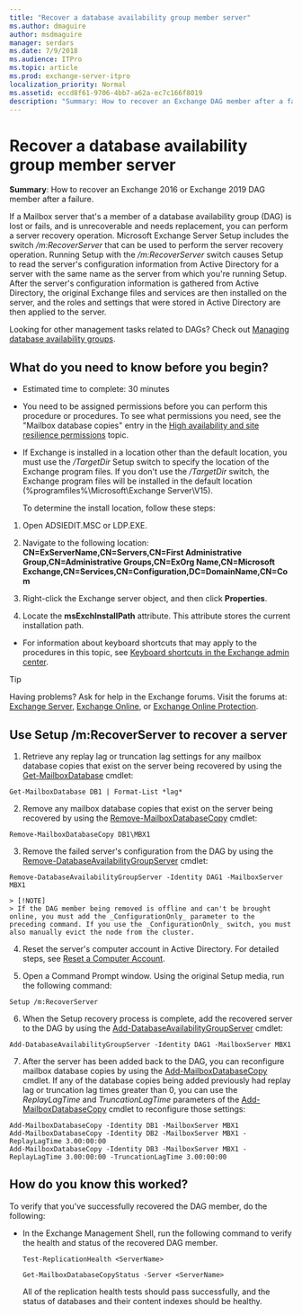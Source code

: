 ```yaml
---
title: "Recover a database availability group member server"
ms.author: dmaguire
author: msdmaguire
manager: serdars
ms.date: 7/9/2018
ms.audience: ITPro
ms.topic: article
ms.prod: exchange-server-itpro
localization_priority: Normal
ms.assetid: eccd8f61-9706-4bb7-a62a-ec7c166f8019
description: "Summary: How to recover an Exchange DAG member after a failure."
---
```


# Recover a database availability group member server

 **Summary**: How to recover an Exchange 2016 or Exchange 2019 DAG member after a failure.
  
If a Mailbox server that's a member of a database availability group (DAG) is lost or fails, and is unrecoverable and needs replacement, you can perform a server recovery operation. Microsoft Exchange Server Setup includes the switch _/m:RecoverServer_ that can be used to perform the server recovery operation. Running Setup with the _/m:RecoverServer_ switch causes Setup to read the server's configuration information from Active Directory for a server with the same name as the server from which you're running Setup. After the server's configuration information is gathered from Active Directory, the original Exchange files and services are then installed on the server, and the roles and settings that were stored in Active Directory are then applied to the server.
  
Looking for other management tasks related to DAGs? Check out [Managing database availability groups](http://technet.microsoft.com/library/4abde67b-4995-4a57-894f-ba76aa72341c.aspx).
  
## What do you need to know before you begin?

- Estimated time to complete: 30 minutes
    
- You need to be assigned permissions before you can perform this procedure or procedures. To see what permissions you need, see the "Mailbox database copies" entry in the [High availability and site resilience permissions](../../permissions/feature-permissions/ha-permissions.md) topic.
    
- If Exchange is installed in a location other than the default location, you must use the _/TargetDir_ Setup switch to specify the location of the Exchange program files. If you don't use the _/TargetDir_ switch, the Exchange program files will be installed in the default location (%programfiles%\Microsoft\Exchange Server\V15).
    
    To determine the install location, follow these steps:
    
1. Open ADSIEDIT.MSC or LDP.EXE.
    
2. Navigate to the following location: **CN=ExServerName,CN=Servers,CN=First Administrative Group,CN=Administrative Groups,CN=ExOrg Name,CN=Microsoft Exchange,CN=Services,CN=Configuration,DC=DomainName,CN=Com**
    
3. Right-click the Exchange server object, and then click **Properties**.
    
4. Locate the **msExchInstallPath** attribute. This attribute stores the current installation path.
    
- For information about keyboard shortcuts that may apply to the procedures in this topic, see [Keyboard shortcuts in the Exchange admin center](../../about-documentation/exchange-admin-center-keyboard-shortcuts.md).
    
> [!TIP]
> Having problems? Ask for help in the Exchange forums. Visit the forums at: [Exchange Server](https://go.microsoft.com/fwlink/p/?linkId=60612), [Exchange Online](https://go.microsoft.com/fwlink/p/?linkId=267542), or [Exchange Online Protection](https://go.microsoft.com/fwlink/p/?linkId=285351).
  
## Use Setup /m:RecoverServer to recover a server

1. Retrieve any replay lag or truncation lag settings for any mailbox database copies that exist on the server being recovered by using the [Get-MailboxDatabase](http://technet.microsoft.com/library/e12bd6d3-3793-49cb-9ab6-948d42dd409e.aspx) cmdlet: 
    
  ```
  Get-MailboxDatabase DB1 | Format-List *lag*
  ```

2. Remove any mailbox database copies that exist on the server being recovered by using the [Remove-MailboxDatabaseCopy](http://technet.microsoft.com/library/18a41719-99dd-4bf7-97af-2e9b0e39ba2d.aspx) cmdlet: 
    
  ```
  Remove-MailboxDatabaseCopy DB1\MBX1
  ```

3. Remove the failed server's configuration from the DAG by using the [Remove-DatabaseAvailabilityGroupServer](http://technet.microsoft.com/library/49290be7-9d3d-4bc3-80ea-f1992fdd1d12.aspx) cmdlet: 
    
  ```
  Remove-DatabaseAvailabilityGroupServer -Identity DAG1 -MailboxServer MBX1
  ```

    > [!NOTE]
    > If the DAG member being removed is offline and can't be brought online, you must add the _ConfigurationOnly_ parameter to the preceding command. If you use the _ConfigurationOnly_ switch, you must also manually evict the node from the cluster.
  
4. Reset the server's computer account in Active Directory. For detailed steps, see [Reset a Computer Account](https://go.microsoft.com/fwlink/p/?linkId=167188).
    
5. Open a Command Prompt window. Using the original Setup media, run the following command:
    
  ```
  Setup /m:RecoverServer
  ```

6. When the Setup recovery process is complete, add the recovered server to the DAG by using the [Add-DatabaseAvailabilityGroupServer](http://technet.microsoft.com/library/6bd0a3fe-dec6-47c2-b9a3-8dffb60e4aad.aspx) cmdlet: 
    
  ```
  Add-DatabaseAvailabilityGroupServer -Identity DAG1 -MailboxServer MBX1
  ```

7. After the server has been added back to the DAG, you can reconfigure mailbox database copies by using the [Add-MailboxDatabaseCopy](http://technet.microsoft.com/library/84198fa9-ac8e-44ea-bd7b-64fe1e83e709.aspx) cmdlet. If any of the database copies being added previously had replay lag or truncation lag times greater than 0, you can use the _ReplayLagTime_ and _TruncationLagTime_ parameters of the [Add-MailboxDatabaseCopy](http://technet.microsoft.com/library/84198fa9-ac8e-44ea-bd7b-64fe1e83e709.aspx) cmdlet to reconfigure those settings: 
    
  ```
  Add-MailboxDatabaseCopy -Identity DB1 -MailboxServer MBX1
  Add-MailboxDatabaseCopy -Identity DB2 -MailboxServer MBX1 -ReplayLagTime 3.00:00:00
  Add-MailboxDatabaseCopy -Identity DB3 -MailboxServer MBX1 -ReplayLagTime 3.00:00:00 -TruncationLagTime 3.00:00:00
  ```

## How do you know this worked?

To verify that you've successfully recovered the DAG member, do the following:
  
- In the Exchange Management Shell, run the following command to verify the health and status of the recovered DAG member.
    
  ```
  Test-ReplicationHealth <ServerName>
  ```

  ```
  Get-MailboxDatabaseCopyStatus -Server <ServerName>
  ```

    All of the replication health tests should pass successfully, and the status of databases and their content indexes should be healthy.
    

